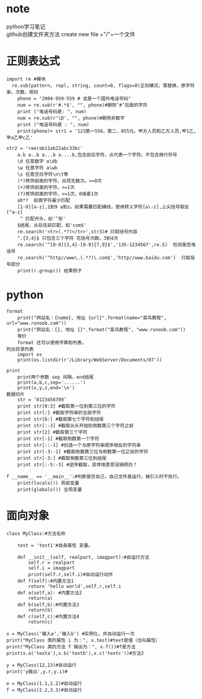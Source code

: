 # note
python学习笔记</br>
github创建文件夹方法 create new file +"/"+一个文件

# 正则表达式
	import re #模块
	  re.sub(pattern, repl, string, count=0, flags=0)正则模式，需替换，原字符串，次数，规则
	    phone = "2004-959-559 # 这是一个国外电话号码"
	    num = re.sub(r'#.*$', "", phone)#删除‘#’后面的字符
	    print ("电话号码是: ", num)
	    num = re.sub(r'\D', "", phone)#删除非数字
	    print ("电话号码是 : ", num)
	    print(phone)+ str1 = '123第一556，第二，855元。甲方人员和乙方人员,甲1乙,甲a乙甲c乙'

	str2 = 'reerab11ab22abc33bc'
		a.b a..b a...b a....b,包含前后字符，点代表一个字符。不包含换行符号
		\d 任意数字 a\db
		\w 任意字符 a\wb
		\s 任意空白字符\n\t等
		(*)修饰前面的字符，出现无数次。>=0次
		(+)修饰前面的字符，>=1次
		(?)修饰前面的字符，<=1次，0或者1次
		ab*?  前面字符最少匹配
		[1-9][a-z],1到9 a到z。如果需要匹配横线，使用转义字符[a\-z],上尖括号取反[^a-z]
		 ^ 匹配开头，如'^张'
		$结尾，从后往前匹配，如'com$'
	    re.search('<tr>(.*?)</tr>',str3)# 只取括号内容
	    ^.{3,4}$ 只包含三个字符 花括号次数。3到4次
	    re.search('^[0-9]{3,4}-[0-9]{7,9}$','135-1234567',re.S)  检测是否电话号
	    re.search('^http//www\.(.*?)\.com$','http//www.baidu.com')  只取括号部分
	    print(r.group()) 结果例子

# python

	format  
	 	print("网站名：{name}, 地址 {url}".format(name="菜鸟教程", url="www.runoob.com"))
	 	print("网站名：{}, 地址 {}".format("菜鸟教程", "www.runoob.com"))
	 	等价   
		format 还可以使用字典和列表。
	列出目录列表  
	 	import os
	 	print(os.listdir(r'/Library/WebServer/Documents/07'))
	
	print  
		print两个参数 sep 间隔，end结尾 
		print(a,b,c,sep='......')
		print(x,y,z,end='\n')
	数据切片
	 	str = ‘0123456789’
	 	print str[0:3] #截取第一位到第三位的字符
	 	print str[:] #截取字符串的全部字符
	 	print str[6:] #截取第七个字符到结尾
	 	print str[:-3] #截取从头开始到倒数第三个字符之前
	 	print str[2] #截取第三个字符
	 	print str[-1] #截取倒数第一个字符
	 	print str[::-1] #创造一个与原字符串顺序相反的字符串
	 	print str[-3:-1] #截取倒数第三位与倒数第一位之前的字符
	 	print str[-3:] #截取倒数第三位到结尾
	 	print str[:-5:-3] #逆序截取，具体啥意思没搞明白？
	
	f __name__ == '__main__':#判断是否自己，自己文件是运行，被引入时不执行。
		print(locals()) 局部变量
		print(globals()) 全局变量
# 面向对象
	class MyClass:#方法名称
	
	    test = 'test1'#自身属性 变量。
	    
	    def __init__(self, realpart, imagpart):#自运行方法
	        self.r = realpart
	        self.i = imagpart
	        print(self.r,self.i)#自动运行动作
	    def f(self):#内置方法1
	        return 'hello world',self.r,self.i
	    def a(self,a): #内置方法2
	    	return(a)
	    def b(self,b):#内置方法3
	    	return(b)
	    def c(self,c):#内置方法4
	    	return(c)
		
	x = MyClass('输入a','输入b') #实例化，并自动运行一次
	print("MyClass 类的属性 i 为：", x.test)#text是值（也叫属性）
	print("MyClass 类的方法 f 输出为：", x.f())#f是方法
	print(x.a('texta'),x.b('textb'),x.c('textc'))#方法2
	
	y = MyClass(12,13)#自动运行
	print('y输出',y.r,y.i)#
	
	e = MyClass(1.1,2.2)#自动运行
	f = MyClass(2.2,3.3)#自动运行
